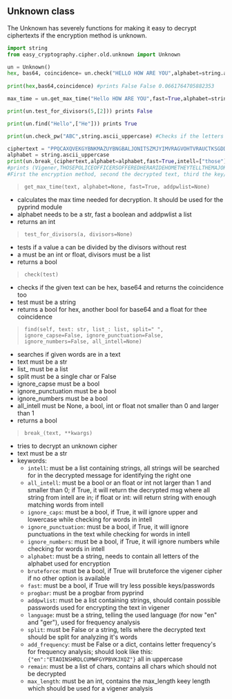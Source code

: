 ## Unknown class

The Unknown has severely functions for making it easy to decrypt ciphertexts if the encryption method is unknown.

```` python
import string
from easy_cryptography.cipher.old.unknown import Unknown

un = Unknown()
hex, bas64, coincidence= un.check("HELLO HOW ARE YOU",alphabet=string.ascii_uppercase) #checks if it could be hex and base64 
                                                                                       #and calculates the coincidenc 
print(hex,bas64,coincidence) #prints False False 0.0661764705882353

max_time = un.get_max_time("Hello HOW ARE YOU",fast=True,alphabet=string.ascii_uppercase) #calculates the value for the pyprind bar

print(un.test_for_divisors(5,[2])) prints False

print(un.find("Hello",["He"])) prints True

print(un.check_pw("ABC",string.ascii_uppercase) #Checks if the letters of the pw is in the alphabet; prints True

ciphertext = "PPQCAXQVEKGYBNKMAZUYBNGBALJONITSZMJYIMVRAGVOHTVRAUCTKSGDDWUOXITLAZUVAVVRAZCVKBQPIWPOU"
alphabet = string.ascii_uppercase
print(un.break_(ciphertext,alphabet=alphabet,fast=True,intell=["those"], ignore_capse=True, ignore_punctuation=True, ignore_numbers=True, Bruteforce=False))
#prints (Vigener,THOSEPOLICEOFFICERSOFFEREDHERARIDEHOMETHEYTELLTHEMAJOKETHOSEBARBERSLENTHERALOTOFMONEY,WICK) 
#First the encryption method, second the decrypted text, third the key/password
````
   
> ``get_max_time(text, alphabet=None, fast=True, addpwlist=None)``   

- calculates the max time needed for decryption. It should be used for the pyprind module  
- alphabet needs to be a str, fast a boolean and addpwlist a list  
- returns an int  

> ``test_for_divisors(a, divisors=None)``   

- tests if a value a can be divided by the divisors without rest  
- a must be an int or float, divisors must be a list  
- returns a bool  

> ``check(test)``   

- checks if the given text can be hex, base64 and returns the coincidence too
- test must be a string
- returns a bool for hex, another bool for base64 and a float for thee coincidence

> ``find(self, text: str, list_: list, split=" ", ignore_capse=False, ignore_punctuation=False, ignore_numbers=False, all_intell=None)``   

- searches if given words are in a text
- text must be a str
- list_ must be a list
- split must be a single char or False
- ignore_capse must be a bool
- ignore_punctuation must be a bool
- ignore_numbers must be a bool
- all_intell must be None, a bool, int or float not smaller than 0 and larger than 1
- returns a bool

> ``break_(text, **kwargs)``   

- tries to decrypt an unknown cipher
- text must be a str
- keywords:
    - `intell`: must be a list containing strings, all strings will be searched for in the decrypted message for identifying the right one
    - `all_intell`: must be a bool or an float or int not larger than 1 and smaller than 0; if True, it will return the decrypted msg where all string from intell are in; if float or int: will return string with enough matching words from intell
    - `ignore_caps`: must be a bool, if True, it will ignore upper and lowercase while checking for words in intell
    - `ignore_punctuation`: must be a bool, if True, it will ignore punctuations in the text while checking for words in intell
    - `ignore_numbers`: must be a bool, if True, it will ignore numbers while checking for words in intell
    - `alphabet`: must be a string, needs to contain all letters of the alphabet used for encryption
    - `bruteforce`: must be a bool, if True will bruteforce the vigener cipher if no other option is available
    - `fast`: must be a bool, if True will try less possible keys/passwords
    - `progbar`: must be a progbar from pyprind
    - `addpwlist`: must be a list containing strings, should contain possible passwords used for encrypting the text in vigener
    - `language`: must be a string, telling the used language (for now "en" and "ger"), used for frequency analysis
    - `split`: must be False or a string, tells where the decrypted text should be split for analyzing it's words
    - `add_frequency`: must be False or a dict, contains letter frequency's for frequency analysis; should look like this: `{"en":"ETAOINSHRDLCUMWFGYPBVKJXQZ"}` all in uppercase
    - `remain`: must be a list of chars, contains all chars which should not be decrypted
    - `max_length`: must be an int, contains the max_length keey length which should be used for a vigener analysis
